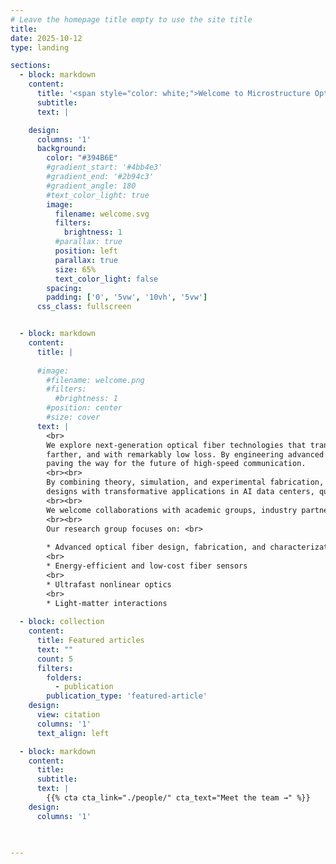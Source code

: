 ```yaml
---
# Leave the homepage title empty to use the site title
title:
date: 2025-10-12
type: landing

sections:
  - block: markdown
    content:
      title: '<span style="color: white;">Welcome to Microstructure Optical Fiber Lab</span>'
      subtitle: 
      text: |

    design:
      columns: '1'
      background:
        color: "#394B6E"
        #gradient_start: '#4bb4e3'
        #gradient_end: '#2b94c3'
        #gradient_angle: 180
        #text_color_light: true
        image: 
          filename: welcome.svg
          filters:
            brightness: 1
          #parallax: true
          position: left
          parallax: true
          size: 65%
          text_color_light: false
        spacing:
        padding: ['0', '5vw', '10vh', '5vw']
      css_class: fullscreen


  - block: markdown
    content:
      title: |
        
      #image:
        #filename: welcome.png
        #filters:
          #brightness: 1
        #position: center
        #size: cover
      text: |
        <br>
        We explore next-generation optical fiber technologies that transform how light travels. Our research focuses on groundbreaking hollow-core fibers with microscopic air channels that allow light to move faster,
        farther, and with remarkably low loss. By engineering advanced microstructured designs, we aim to achieve ultra-low transmission loss, low latency, broad bandwidth, and exceptionally low light–glass interaction—
        paving the way for the future of high-speed communication.
        <br><br>
        By combining theory, simulation, and experimental fabrication, we aim to understand the underlying physics of light propagation in complex fiber geometries. Our insights drive the development of practical fiber
        designs with transformative applications in AI data centers, quantum communication, ultrafast data transmission, advanced laser systems, fiber-optic sensing, and biomedical imaging.
        <br><br>
        We welcome collaborations with academic groups, industry partners, and students interested in shaping the next generation of photonic technologies.
        <br><br>
        Our research group focuses on: <br>
    
        * Advanced optical fiber design, fabrication, and characterization
        <br>
        * Energy-efficient and low-cost fiber sensors
        <br>
        * Ultrafast nonlinear optics
        <br>
        * Light-matter interactions
  
  - block: collection
    content:
      title: Featured articles
      text: ""
      count: 5
      filters:
        folders:
          - publication
        publication_type: 'featured-article'
    design:
      view: citation
      columns: '1'
      text_align: left

  - block: markdown
    content:
      title:
      subtitle:
      text: |
        {{% cta cta_link="./people/" cta_text="Meet the team →" %}}
    design:
      columns: '1'

  

---
```

